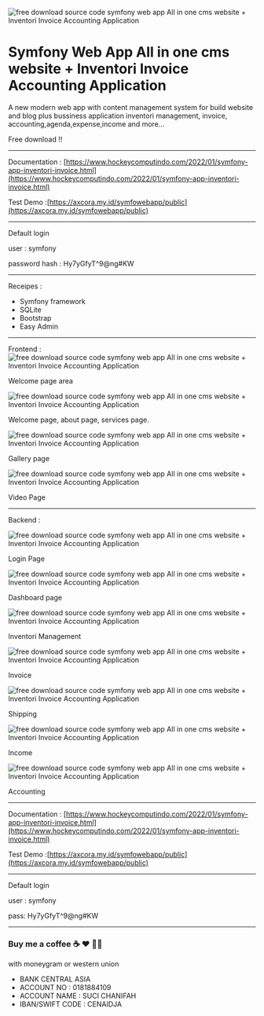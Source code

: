 ![free download source code symfony web app All in one cms website + Inventori Invoice Accounting Application](https://blogger.googleusercontent.com/img/a/AVvXsEjWxiekINyrEevF56m8BaXtH18FSnRpyjA0eAA2vg0CwsGES4GnQZCn6rArFZNXe05E7RMyALdTZgEuVHteIVXGYy-lmOhkfWcc5ho-kISv7RM8XxvA0lT6aRQ470uZW6GxmW112BUbIdunQxnklw3NlUeEeQxzlqRudHMOUZLgE8lQevRf4-vwW0yIYg=s1024)

# Symfony Web App All in one cms website + Inventori Invoice Accounting Application

A new modern web app with content management system for build website and blog plus bussiness application inventori management, invoice, accounting,agenda,expense,income and more...

Free download !!


-----------------------------------------------------------------

Documentation : [https://www.hockeycomputindo.com/2022/01/symfony-app-inventori-invoice.html](https://www.hockeycomputindo.com/2022/01/symfony-app-inventori-invoice.html)

Test Demo :[https://axcora.my.id/symfowebapp/public](https://axcora.my.id/symfowebapp/public)

-----------------------------------------------------

Default login

user : symfony

password hash : Hy7yGfyT^9@ng#KW


-----------------------------------------------------------------

Receipes :
+ Symfony framework
+ SQLite
+ Bootstrap
+ Easy Admin


-----------------------------------------------------------------

Frontend : 
![free download source code symfony web app All in one cms website + Inventori Invoice Accounting Application](https://blogger.googleusercontent.com/img/a/AVvXsEhoGCUuy_pVKmUXwvRaTKGfPNRf86xFZjwqanl-ZqJEL5EZEEp7I-GYrC3yA5daJtes1vCUDflmhEgbs5LAmO-Lysoo7o-vFPR0weoKvBqQQxN7YZDk19w8adyj44iYxoVGA3BgfVVW9LJIQcCon5NanTMtzKDZzyaNPFjF02f71zFFLsx4CUKUUO1Q2A=s1349)

Welcome page area

![free download source code symfony web app All in one cms website + Inventori Invoice Accounting Application](https://blogger.googleusercontent.com/img/a/AVvXsEgHJWTmvCXdztrvuWEZXHlJsyGYdO2C9jCzCreTkix4a8VW3DiMOhKGkzdIbJEXaQo4ZYkHHMzkw2waT-1kR7n0_gdRwho6q5YHfusNOSNKz2bmlgDTPk2cfI2k1nqm3Ovxk-oLuHhG2qDj5jFTvS-WzaCQbHs2hr9Hqz3zx2wwpnGLrz6fqSltFDGNwA=s1349)

Welcome page, about page, services page.

![free download source code symfony web app All in one cms website + Inventori Invoice Accounting Application](https://blogger.googleusercontent.com/img/a/AVvXsEgxoH01Mo5JP5H0jW5n_vmevbR862J-CM7y7oTJ1YHwvVJhChls7Rr940Fk0KQ-BdCRrObiIsQoF_dTvl3YJKZLnEiTq4C1S55AxXPPjkFyhLEyShHxLS0pfYeVu8rmsnj7ugZfIa_GWphOfbpQpNuv5SBmfk0gHVUGTfegKuyP_9ruVM0-p1FREX6Rvg=s1349)

Gallery page

![free download source code symfony web app All in one cms website + Inventori Invoice Accounting Application](https://blogger.googleusercontent.com/img/a/AVvXsEilDKU5x1ETg72qqiad7l0t3GTMXd5R2aQ1wDHQuYrjQCVaFoV3Z4428OYr9VTTEAr39QQbzKFgRMz3JcamLREE9D1ISBkG8yJsXdEr8gwXAxPRBltvzCux3Q96TfGHQCqqu75snk_oOY880tyVhor0mr_Gjr--3WxmbJxXsBinA5VvDLZWdiM7P4KhHQ=s1349)

Video Page

-------------------------------------------------

Backend :

![free download source code symfony web app All in one cms website + Inventori Invoice Accounting Application](https://blogger.googleusercontent.com/img/a/AVvXsEiAdCdHFOJVX-Ntmm9yRz2DmAU-PkWtd8yFfzqlu_nhqXCrhJ9L38RMiBDZ7DSuXPQ8k2JR620j1-Z3bW0mSuxGLwMCAegGJrYdRG26U7BFPOJmNO7vhiZYQCTDeZ85lkQvQiUpSNJaXcmnqQDDmf1O1xvlPOnRgyn_gxk08qO5B8mSWQN8L6Ugu1i8rQ=s1349)

Login Page

![free download source code symfony web app All in one cms website + Inventori Invoice Accounting Application](https://blogger.googleusercontent.com/img/a/AVvXsEhjPk065lnyC7gLZlDia4m3Dm9sxLDeEWGKAaWm8H8c3rF-_qB3-R0NubYZnK6MchbunlYDwJ5p-uRJascDkZrferhrcveFw-dKbP3Wjh2tyGVnrQiEvpenr-Jy_XiVwX6ojykPfLktiC62J7I2OM066B2jcj81Up63EzOMEVLAO6dffwopQidAAxc-VA=s1349)

Dashboard page

![free download source code symfony web app All in one cms website + Inventori Invoice Accounting Application](https://blogger.googleusercontent.com/img/a/AVvXsEiVXILRxN9GbZUCJOlsjGwW7BoaDgTAa7x8_wvrmNET9_o6alUfxw2MEtJ5mH4JTk0x_MaiJ9tDa7s_TJ0VtTZ0SDZYdoJ606KIro1udK6lxeOgPPetlgclEaCuoN2RWXzLz4nQyl8WXdmOdQz20qEm27jlaFM84C1Kg8yzQi-joNN8E5rV_Ysgg6Loiw=s1349)

Inventori Management

![free download source code symfony web app All in one cms website + Inventori Invoice Accounting Application](https://blogger.googleusercontent.com/img/a/AVvXsEhHCDuoHYwYOLtLuoc-d4ZFlX0_1sfzIJBs89aeMP4iShOxFxi8cZNRUjIL_5Qw_m0yz6EAeTrVjsnrhB-nBW-sJy2BAvTjR3OMAtCLJCroMpiYiPWx4sOMsj2rW9X_5q6i5erlkBJ4E_Gs6lz17WBi_B1_r3ES3dUvusvZ3fbPmrhGUbjtKiBz-E5qEg=s1349)

Invoice

![free download source code symfony web app All in one cms website + Inventori Invoice Accounting Application](https://blogger.googleusercontent.com/img/a/AVvXsEhE_F0-W08RqEkmS0y2E__9IA4Zd1ra6rhQr3cFmqj-leUolzLtIuFxlzId68d44PARPN-YMVBKy3VD1zrrk9tba25Y8LAm4lF4VSTSQS5HjZRNepeWvMRt0c8McdmWSGU6lkIXhHsEV7KI-EuKsb5ccS5fNnRjo6HcDO36RXNb-QxxASTvIpBpg-2ozw=s1349)

Shipping

![free download source code symfony web app All in one cms website + Inventori Invoice Accounting Application](https://blogger.googleusercontent.com/img/a/AVvXsEhTURJ9FI4yCacxTW4IWuBfTn8C_Y99zAD9XTN1QEYE0T_eGYBI-de1aUe2lfDC8mSCUCdaxrGrH_ivZ-8sWX-rr92PLuS0Cl0VjZ02X9IaV4RjOfdo7TaNEU3hY9g2AVkKtwiUZbkDyWDbYKZPTsfrp0k3tavCKX4-En4BBa_s74LnNNo9osZr8D2jIw=s1349)

Income

![free download source code symfony web app All in one cms website + Inventori Invoice Accounting Application](https://blogger.googleusercontent.com/img/a/AVvXsEiswddHEr1Jtx7zrnWDY_WcY2vghmTM2yIJ3nBOmkhBWOguAqSMqyIO2sKT7C67AdPEwgAGUDQGC5neyqcoUZtc6Pd_fIArcZMhwYVk7u7jZWXTMuIgqcY4sgp9guoi2IDzHrjr1aTxamky4LPBdNJgNp52GgzFpVnjsxWdwsnWfDIYB3vlipZZlKFiBg=s1349)

Accounting

----------------------------------------------------------------------

Documentation : [https://www.hockeycomputindo.com/2022/01/symfony-app-inventori-invoice.html](https://www.hockeycomputindo.com/2022/01/symfony-app-inventori-invoice.html)

Test Demo :[https://axcora.my.id/symfowebapp/public](https://axcora.my.id/symfowebapp/public)


-------------------------------------

Default login

user : symfony

pass: Hy7yGfyT^9@ng#KW

--------------------------------------


### Buy me a coffee ☕️ ❤️  ✌🏻 

with moneygram or western union

+ BANK CENTRAL ASIA
+ ACCOUNT NO : 0181884109
+ ACCOUNT NAME : SUCI CHANIFAH
+ IBAN/SWIFT CODE : CENAIDJA
